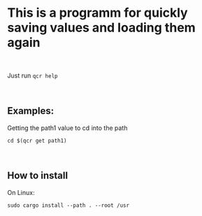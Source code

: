 <h1>This is a programm for quickly saving values and loading them again</h1>
<br />

Just run `qcr help`

<br />
<h2>Examples:</h2>
Getting the path1 value to cd into the path

```
cd $(qcr get path1)
```

<br />
<h2>How to install</h2>
On Linux: 

```
sudo cargo install --path . --root /usr
```



